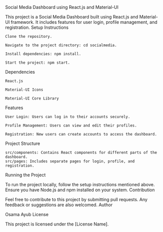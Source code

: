 
Social Media Dashboard using React.js and Material-UI

This project is a Social Media Dashboard built using React.js and Material-UI framework. It includes features for user login, profile management, and registration.
Setup Instructions

    Clone the repository.

    Navigate to the project directory: cd socialmedia.

    Install dependencies: npm install.

    Start the project: npm start.

Dependencies

    React.js

    Material-UI Icons

    Material-UI Core Library

Features

    User Login: Users can log in to their accounts securely.

    Profile Management: Users can view and edit their profiles.

    Registration: New users can create accounts to access the dashboard.

Project Structure

    src/components: Contains React components for different parts of the dashboard.
    src/pages: Includes separate pages for login, profile, and registration.

Running the Project

To run the project locally, follow the setup instructions mentioned above. Ensure you have Node.js and npm installed on your system.
Contribution

Feel free to contribute to this project by submitting pull requests. Any feedback or suggestions are also welcomed.
Author

Osama Ayub
License

This project is licensed under the [License Name].

